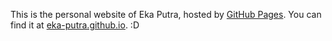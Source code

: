 This is the personal website of Eka Putra, hosted by [GitHub Pages](http://pages.github.com). You can find it at [eka-putra.github.io](http://eka-putra.github.io). :D